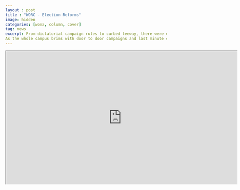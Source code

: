 ```yaml
---
layout : post
title : "WORC - Election Reforms"
image: hidden
categories: [wona, column, cover]
tag: news
excerpt: From dictatorial campaign rules to curbed leeway, there were enough reasons for the candidates to be vexed right from the start. Even the most apathetic voter has been victim, with the administration imposing restraints on inter-bhawan movements and gatherings on campus.
As the whole campus brims with door to door campaigns and last minute calculations, WatchOut!, revamps the WatchOut! Redressal Cell (WORC) and sets out to examine how the IITR junta respond to the mighty election campaigns and the resulting restrictions to life on campus.
---
```

<iframe width="720" height="415"
src="https://www.youtube.com/embed/YHoJ-z9zXlQ">
</iframe>